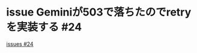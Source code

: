 # issue Geminiが503で落ちたのでretryを実装する #24
[issues #24](https://github.com/cat2151/github-actions/issues/24)


